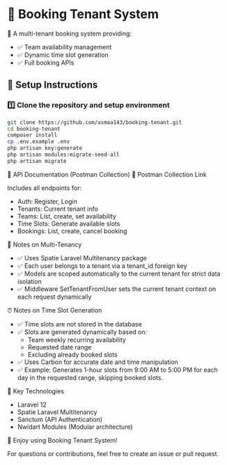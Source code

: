 # 🏢 Booking Tenant System

🔗 A multi-tenant booking system providing:

- ✅ Team availability management
- ✅ Dynamic time slot generation  
- ✅ Full booking APIs

## 🚀 Setup Instructions

### 1️⃣ Clone the repository and setup environment

```bash
git clone https://github.com/asmaa143/booking-tenant.git
cd booking-tenant
composer install
cp .env.example .env
php artisan key:generate
php artisan modules:migrate-seed-all
php artisan migrate
```

📂 API Documentation (Postman Collection)
🔗 Postman Collection Link

Includes all endpoints for:

- Auth: Register, Login
- Tenants: Current tenant info
- Teams: List, create, set availability
- Time Slots: Generate available slots
- Bookings: List, create, cancel booking

📝 Notes on Multi-Tenancy
- ✅ Uses Spatie Laravel Multitenancy package
- ✅ Each user belongs to a tenant via a tenant_id foreign key
- ✅ Models are scoped automatically to the current tenant for strict data isolation
- ✅ Middleware SetTenantFromUser sets the current tenant context on each request dynamically

⏰ Notes on Time Slot Generation
- ✅ Time slots are not stored in the database
- ✅ Slots are generated dynamically based on:
  - Team weekly recurring availability
  - Requested date range
  - Excluding already booked slots
- ✅ Uses Carbon for accurate date and time manipulation
- ✅ Example: Generates 1-hour slots from 9:00 AM to 5:00 PM for each day in the requested range, skipping booked slots.

🎯 Key Technologies
- Laravel 12
- Spatie Laravel Multitenancy
- Sanctum (API Authentication)
- Nwidart Modules (Modular architecture)

🎉 Enjoy using Booking Tenant System!

For questions or contributions, feel free to create an issue or pull request.
